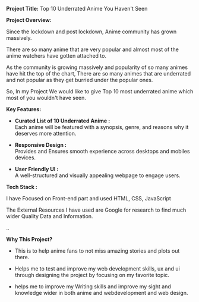 **Project Title:**   Top 10 Underrated Anime You Haven't Seen

**Project Overview:** 

Since the lockdown and post lockdown, Anime community has grown massively.

There are so many anime that are very popular and almost most of the anime watchers have gotten attached to.            

As the community is growing massively and popularity of so many animes have hit the top of the chart, There are so many animes that are underrated and not popular as they get burried under the popular ones. 

So, In my Project We would like to give Top 10 most underrated anime which most of you wouldn't have seen. 

**Key Features:**

-   **Curated List of 10 Underrated Anime :**     
Each anime will be featured with a synopsis, genre, and reasons why it deserves more attention.
-    **Responsive Design :**     
Provides and Ensures smooth experience across desktops and mobiles devices.

-  **User Friendly UI :**    
A well-structured and visually appealing webpage to engage users.



**Tech Stack :**

I have Focused on Front-end part and used HTML, CSS, JavaScript

The External Resources I have used are Google for research to find much wider Quality Data and Information.

..


**Why This Project?**

-    This is to help anime fans to not miss amazing stories and plots out there.

-    Helps me to test and improve my web development skills, ux and ui through designing the project by focusing on my favorite topic.
- helps me to improve my Writing skills and improve my sight and knowledge wider in both anime and webdevelopment and web design.
